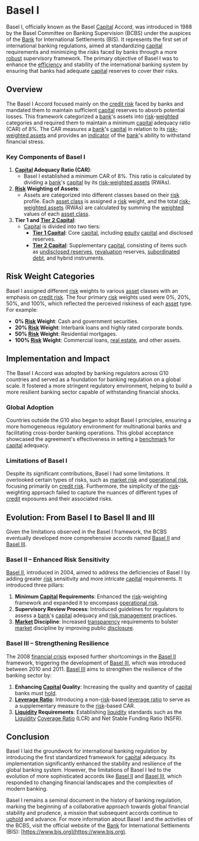 # Basel I

Basel I, officially known as the Basel [Capital](../c/capital.md) Accord, was introduced in 1988 by the Basel Committee on Banking Supervision (BCBS) under the auspices of the [Bank](../b/bank.md) for International Settlements (BIS). It represents the first set of international banking regulations, aimed at standardizing [capital](../c/capital.md) requirements and minimizing the risks faced by banks through a more [robust](../r/robust.md) supervisory framework. The primary objective of Basel I was to enhance the [efficiency](../e/efficiency.md) and stability of the international banking system by ensuring that banks had adequate [capital](../c/capital.md) reserves to cover their risks.

## Overview

The Basel I Accord focused mainly on the [credit risk](../c/credit_risk.md) faced by banks and mandated them to maintain sufficient [capital](../c/capital.md) reserves to absorb potential losses. This framework categorized a [bank](../b/bank.md)'s assets into [risk](../r/risk.md)-[weighted](../w/weighted.md) categories and required them to maintain a minimum [capital](../c/capital.md) adequacy ratio (CAR) of 8%. The CAR measures a [bank](../b/bank.md)'s [capital](../c/capital.md) in relation to its [risk-weighted assets](../r/risk-weighted_assets.md) and provides an [indicator](../i/indicator.md) of the [bank](../b/bank.md)'s ability to withstand financial stress.

### Key Components of Basel I

1. **[Capital](../c/capital.md) Adequacy Ratio (CAR)**:
    - Basel I established a minimum CAR of 8%. This ratio is calculated by dividing a [bank](../b/bank.md)'s [capital](../c/capital.md) by its [risk-weighted assets](../r/risk-weighted_assets.md) (RWAs).
2. **[Risk](../r/risk.md) Weighting of Assets**:
    - Assets are categorized into different classes based on their [risk](../r/risk.md) profile. Each [asset class](../a/asset_class.md) is assigned a [risk](../r/risk.md) weight, and the total [risk-weighted assets](../r/risk-weighted_assets.md) (RWAs) are calculated by summing the [weighted](../w/weighted.md) values of each [asset class](../a/asset_class.md).
3. **Tier 1 and [Tier 2 Capital](../t/tier_2_capital.md)**:
    - [Capital](../c/capital.md) is divided into two tiers:
        - **[Tier 1 Capital](../t/tier_1_capital.md)**: Core [capital](../c/capital.md), including [equity](../e/equity.md) [capital](../c/capital.md) and disclosed reserves.
        - **[Tier 2 Capital](../t/tier_2_capital.md)**: Supplementary [capital](../c/capital.md), consisting of items such as [undisclosed reserves](../u/undisclosed_reserves.md), [revaluation](../r/revaluation.md) reserves, [subordinated debt](../s/subordinated_debt.md), and hybrid instruments.

## Risk Weight Categories

Basel I assigned different [risk](../r/risk.md) weights to various [asset](../a/asset.md) classes with an emphasis on [credit risk](../c/credit_risk.md). The four primary [risk](../r/risk.md) weights used were 0%, 20%, 50%, and 100%, which reflected the perceived riskiness of each [asset](../a/asset.md) type. For example:

- **0% [Risk](../r/risk.md) Weight**: Cash and government securities.
- **20% [Risk](../r/risk.md) Weight**: Interbank loans and highly rated corporate bonds.
- **50% [Risk](../r/risk.md) Weight**: Residential mortgages.
- **100% [Risk](../r/risk.md) Weight**: Commercial loans, [real estate](../r/real_estate.md), and other assets.

## Implementation and Impact

The Basel I Accord was adopted by banking regulators across G10 countries and served as a foundation for banking regulation on a global scale. It fostered a more stringent regulatory environment, helping to build a more resilient banking sector capable of withstanding financial shocks.

### Global Adoption

Countries outside the G10 also began to adopt Basel I principles, ensuring a more homogeneous regulatory environment for multinational banks and facilitating cross-border banking operations. This global acceptance showcased the agreement's effectiveness in setting a [benchmark](../b/benchmark.md) for [capital](../c/capital.md) adequacy.

### Limitations of Basel I

Despite its significant contributions, Basel I had some limitations. It overlooked certain types of risks, such as [market risk](../m/market_risk.md) and [operational risk](../o/operational_risk.md), focusing primarily on [credit risk](../c/credit_risk.md). Furthermore, the simplicity of the [risk](../r/risk.md)-weighting approach failed to capture the nuances of different types of [credit](../c/credit.md) exposures and their associated risks.

## Evolution: From Basel I to Basel II and III

Given the limitations observed in the Basel I framework, the BCBS eventually developed more comprehensive accords named [Basel II](../b/basel_ii.md) and [Basel III](../b/basel_iii.md).

### Basel II – Enhanced Risk Sensitivity

[Basel II](../b/basel_ii.md), introduced in 2004, aimed to address the deficiencies of Basel I by adding greater [risk](../r/risk.md) sensitivity and more intricate [capital](../c/capital.md) requirements. It introduced three pillars:

1. **Minimum [Capital](../c/capital.md) Requirements**: Enhanced the [risk](../r/risk.md)-weighting framework and expanded it to encompass [operational risk](../o/operational_risk.md).
2. **Supervisory Review Process**: Introduced guidelines for regulators to assess a [bank](../b/bank.md)'s [capital](../c/capital.md) adequacy and [risk management](../r/risk_management.md) practices.
3. **[Market](../m/market.md) Discipline**: Increased [transparency](../t/transparency.md) requirements to bolster [market](../m/market.md) discipline by improving public [disclosure](../d/disclosure.md).

### Basel III – Strengthening Resilience

The 2008 [financial crisis](../f/financial_crisis.md) exposed further shortcomings in the [Basel II](../b/basel_ii.md) framework, triggering the development of [Basel III](../b/basel_iii.md), which was introduced between 2010 and 2011. [Basel III](../b/basel_iii.md) aims to strengthen the resilience of the banking sector by:

1. **Enhancing [Capital](../c/capital.md) Quality**: Increasing the quality and quantity of [capital](../c/capital.md) banks must [hold](../h/hold.md).
2. **[Leverage Ratio](../l/leverage_ratio.md)**: Introducing a non-[risk](../r/risk.md)-based [leverage ratio](../l/leverage_ratio.md) to serve as a supplementary measure to the [risk](../r/risk.md)-based CAR.
3. **[Liquidity](../l/liquidity.md) Requirements**: Establishing [liquidity](../l/liquidity.md) standards such as the [Liquidity](../l/liquidity.md) [Coverage Ratio](../c/coverage_ratio.md) (LCR) and Net Stable Funding Ratio (NSFR).

## Conclusion

Basel I laid the groundwork for international banking regulation by introducing the first standardized framework for [capital](../c/capital.md) adequacy. Its implementation significantly enhanced the stability and resilience of the global banking system. However, the limitations of Basel I led to the evolution of more sophisticated accords like [Basel II](../b/basel_ii.md) and [Basel III](../b/basel_iii.md), which responded to changing financial landscapes and the complexities of modern banking.

Basel I remains a seminal document in the history of banking regulation, marking the beginning of a collaborative approach towards global financial stability and prudence, a mission that subsequent accords continue to [uphold](../u/uphold.md) and advance. For more information about Basel I and the activities of the BCBS, visit the official website of the [Bank](../b/bank.md) for International Settlements (BIS): [https://www.bis.org](https://www.bis.org).
